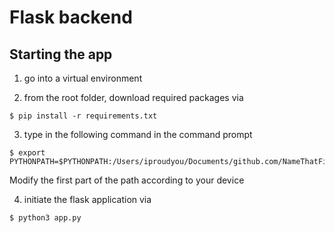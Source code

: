 <!-- @format -->

# Flask backend

## Starting the app

1. go into a virtual environment

2. from the root folder, download required packages via

```
$ pip install -r requirements.txt
```

3. type in the following command in the command prompt

```
$ export PYTHONPATH=$PYTHONPATH:/Users/iproudyou/Documents/github.com/NameThatFish/
```

Modify the first part of the path according to your device

4. initiate the flask application via

```
$ python3 app.py
```
